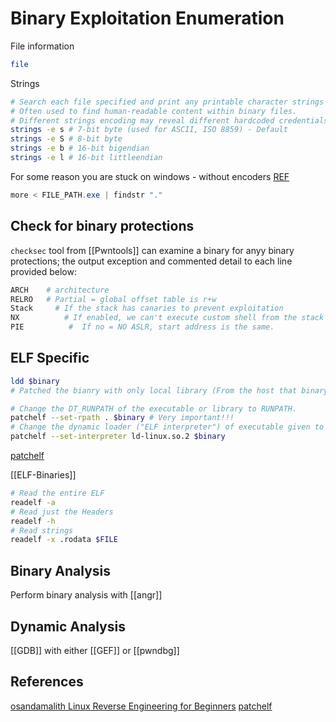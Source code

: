 # Binary Exploitation Enumeration


File information
```bash
file
```

Strings
```bash
# Search each file specified and print any printable character strings found that are at least four characters long and followed by an unprintable character. 
# Often used to find human-readable content within binary files.
# Different strings encoding may reveal different hardcoded credentials on poor designed applications
strings -e s # 7-bit byte (used for ASCII, ISO 8859) - Default
strings -e S # 8-bit byte
strings -e b # 16-bit bigendian
strings -e l # 16-bit littleendian
```

For some reason you are stuck on windows - without encoders [REF](https://superuser.com/questions/124081/is-there-a-windows-equivalent-of-the-unix-strings-command)
```powershell
more < FILE_PATH.exe | findstr "."
```

## Check for binary protections

`checksec` tool from [[Pwntools]] can examine a binary for anyy binary protections; the output exception and commented detail to each line provided below:
```bash
ARCH	# architecture
RELRO	# Partial = global offset table is r+w
Stack	  # If the stack has canaries to prevent exploitation
NX		    # If enabled, we can't execute custom shell from the stack 
PIE			 # 	If no = NO ASLR, start address is the same.
```

##  ELF Specific

```bash
ldd $binary
# Patched the bianry with only local library (From the host that binary was compiled!)

# Change the DT_RUNPATH of the executable or library to RUNPATH.
patchelf --set-rpath . $binary # Very important!!!
# Change the dynamic loader ("ELF interpreter") of executable given to INTERPRETER.
patchelf --set-interpreter ld-linux.so.2 $binary
```
[patchelf](https://man.archlinux.org/man/extra/patchelf/patchelf.1.en)

[[ELF-Binaries]]
```bash
# Read the entire ELF 
readelf -a 
# Read just the Headers
readelf -h
# Read strings
readelf -x .rodata $FILE
```

## Binary Analysis 

Perform binary analysis with [[angr]]

## Dynamic Analysis

[[GDB]] with either [[GEF]] or [[pwndbg]]



## References

[osandamalith Linux Reverse Engineering for Beginners](https://osandamalith.com/2019/02/11/linux-reverse-engineering-ctfs-for-beginners/)
[patchelf](https://man.archlinux.org/man/extra/patchelf/patchelf.1.en)